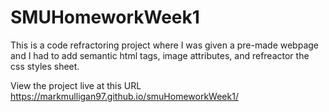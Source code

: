 # SMUHomeworkWeek1

This is a code refractoring project where I was given a pre-made webpage and I had to add semantic html tags, image attributes, and refreactor the css styles sheet. 

View the project live at this URL https://markmulligan97.github.io/smuHomeworkWeek1/
